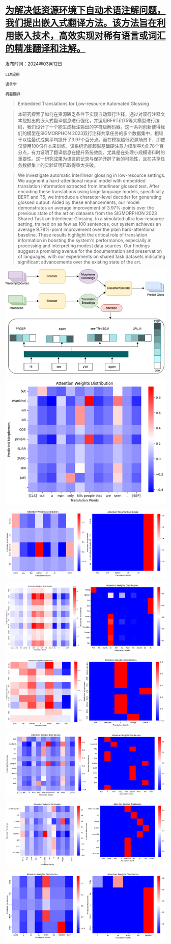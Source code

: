 # [为解决低资源环境下自动术语注解问题，我们提出嵌入式翻译方法。该方法旨在利用嵌入技术，高效实现对稀有语言或词汇的精准翻译和注解。](https://arxiv.org/abs/2403.08189)

发布时间：2024年03月12日

`LLM应用`

`语言学`

`机器翻译`

> Embedded Translations for Low-resource Automated Glossing

> 本研究探索了如何在资源匮乏条件下实现自动双行注释，通过对双行注释文本挖掘出的嵌入式翻译信息进行强化，并运用BERT和T5等大模型进行编码，我们设计了一个能生成标注输出的字符级解码器。这一系列创新使得我们的模型在SIGMORPHON 2023双行注释共享任务的多个数据集中，相较于以往最优成果平均提升了3.97个百分点。而在模拟超低资源场景下，即使仅使用100句样本来训练，该系统仍能超越基础硬注意力模型平均9.78个百分点，有力证明了翻译信息在提升系统效能、尤其是在处理小规模语料时的重要性。这一研究成果为语言的记录与保护开辟了新的可能性，且在共享任务数据集上的实验证明已取得重大突破。

> We investigate automatic interlinear glossing in low-resource settings. We augment a hard-attentional neural model with embedded translation information extracted from interlinear glossed text. After encoding these translations using large language models, specifically BERT and T5, we introduce a character-level decoder for generating glossed output. Aided by these enhancements, our model demonstrates an average improvement of 3.97\%-points over the previous state of the art on datasets from the SIGMORPHON 2023 Shared Task on Interlinear Glossing. In a simulated ultra low-resource setting, trained on as few as 100 sentences, our system achieves an average 9.78\%-point improvement over the plain hard-attentional baseline. These results highlight the critical role of translation information in boosting the system's performance, especially in processing and interpreting modest data sources. Our findings suggest a promising avenue for the documentation and preservation of languages, with our experiments on shared task datasets indicating significant advancements over the existing state of the art.

![为解决低资源环境下自动术语注解问题，我们提出嵌入式翻译方法。该方法旨在利用嵌入技术，高效实现对稀有语言或词汇的精准翻译和注解。](../../../paper_images/2403.08189/pipeline_updown.png)

![为解决低资源环境下自动术语注解问题，我们提出嵌入式翻译方法。该方法旨在利用嵌入技术，高效实现对稀有语言或词汇的精准翻译和注解。](../../../paper_images/2403.08189/download-natugu-bert.png)

![为解决低资源环境下自动术语注解问题，我们提出嵌入式翻译方法。该方法旨在利用嵌入技术，高效实现对稀有语言或词汇的精准翻译和注解。](../../../paper_images/2403.08189/attention_arp2.drawio.png)

![为解决低资源环境下自动术语注解问题，我们提出嵌入式翻译方法。该方法旨在利用嵌入技术，高效实现对稀有语言或词汇的精准翻译和注解。](../../../paper_images/2403.08189/atten-git2.drawio.png)

![为解决低资源环境下自动术语注解问题，我们提出嵌入式翻译方法。该方法旨在利用嵌入技术，高效实现对稀有语言或词汇的精准翻译和注解。](../../../paper_images/2403.08189/attention_lez2.drawio.png)

![为解决低资源环境下自动术语注解问题，我们提出嵌入式翻译方法。该方法旨在利用嵌入技术，高效实现对稀有语言或词汇的精准翻译和注解。](../../../paper_images/2403.08189/attn-ntu2.drawio.png)

![为解决低资源环境下自动术语注解问题，我们提出嵌入式翻译方法。该方法旨在利用嵌入技术，高效实现对稀有语言或词汇的精准翻译和注解。](../../../paper_images/2403.08189/attn-ddo2.drawio.png)

![为解决低资源环境下自动术语注解问题，我们提出嵌入式翻译方法。该方法旨在利用嵌入技术，高效实现对稀有语言或词汇的精准翻译和注解。](../../../paper_images/2403.08189/attention-usp2.drawio.png)